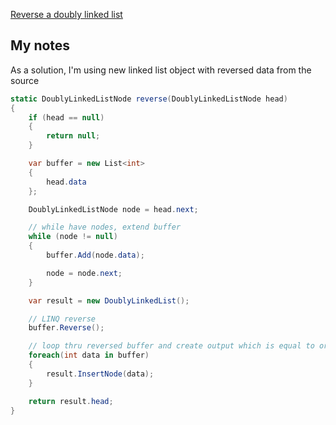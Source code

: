 [Reverse a doubly linked list](https://www.hackerrank.com/challenges/reverse-a-doubly-linked-list/problem?h_l=interview&playlist_slugs%5B%5D=interview-preparation-kit&playlist_slugs%5B%5D=linked-lists)

## My notes
As a solution, I'm using new linked list object with reversed data from the source

```csharp
static DoublyLinkedListNode reverse(DoublyLinkedListNode head)
{
    if (head == null)
    {
        return null;
    }

    var buffer = new List<int>
    {
        head.data
    };

    DoublyLinkedListNode node = head.next;

    // while have nodes, extend buffer
    while (node != null)
    {
        buffer.Add(node.data);

        node = node.next;
    }

    var result = new DoublyLinkedList();

    // LINQ reverse
    buffer.Reverse();

    // loop thru reversed buffer and create output which is equal to original but reversed
    foreach(int data in buffer)
    {
        result.InsertNode(data);
    }

    return result.head;
}
```